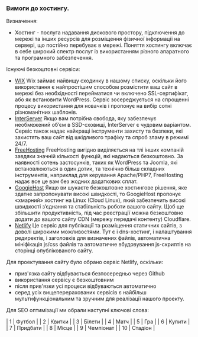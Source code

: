 ### Вимоги до хостингу.
Визначення:
* Хостинг - послуга надавання дискового простору, підключення до мережі та інших ресурсів для розміщення фізичної інформації на сервері, що постійно перебуває в мережі. Поняття хостингу включає в себе широкий спектр послуг із використанням різного апаратного та програмного забезпечення.

Існуючі безкоштовні сервіси:
* [WIX](https://ru.wix.com/mystunningwebsitesru/leader3-ru?utm_source=affiliate&utm_medium=paid_referral&utm_campaign=af_websitebuildersworld.com&experiment_id=cake_91638750^83) 
Wix займає найвищу сходинку в нашому списку, оскільки його використання є найпростішим способом розмістити ваш сайт в мережі без необхідності перейматися чи включено SSL-сертифікат, або як встановити WordPress. Сервіс зосереджується на спрощенні процесу використання для новачків і пропонує на вибір сотні різноманітних шаблонів.
* [InterServer](https://www.interserver.net)
Якщо вам потрібна свобода, яку забезпечує необмежений об’єм в SSD-сховищі, InterServer є чудовим варіантом. Сервіс також надає найкращі інструменти захисту та безпеки, які захистять ваш сайт від шкідливого трафіку та спроб зламу в режимі 24/7.
* [FreeHosting](https://www.freehosting.com)
FreeHosting вигідно виділяється на тлі інших компаній завдяки значній кількості функцій, які надаються безкоштовно. За наявності сотень застосунків, таких як WordPress та Joomla, які встановлюються в один дотик, та технічно більш складних інструментів, наприклад для керування Apache/PHP7, FreeHosting надає все це вам без жодних додаткових сплат.
* [GoogieHost](https://googiehost.com/freedomains.html)
Якщо ви шукаєте безкоштовне хостингове рішення, яке здатне запропонувати високі швидкості, то GoogieHost пропонує «хмарний» хостинг на Linux (Cloud Linux), який забезпечить високі швидкості з’єднання та стабільність роботи вашого сайту. Щоб ще збільшити продуктивність, під час реєстрації можна безкоштовно додати до вашого сайту CDN (мережу передачі контенту) Cloudflare.
* [Netlify](https://www.netlify.com)
Це сервіс для публікації та розміщення статичних сайтів, з доволі широкими можливостями. Тут є і dns-хостинг, і налаштування редиректів, і заголовків для визначених файлів, автоматична мініфікація js/css файлів та автоматичне вбудовування js-скриптів на сторінці опублікованого сайту.

Для проектування сайту було обрано сервіс Netlify, оскільки:
* прив'язка сайту відбувається безпосередньо через Github
* використання сервісу є безкоштовним
* після прив'язки усі процеси відбуваються автоматично
* серед усіх вищеперерахованих сервісів є найбільш мультифункціональним та зручним для реалізації нашого проекту.


Для SEO оптимізації ми обрали наступні ключові слова:


| 1  | Футбол    |
| 2  | Квитки    |
| 3  | Білети    |
| 4  | Матч      |
| 5  | Гра       |
| 6  | Купити    |
| 7  | Придбати  |
| 8  | Місце     |
| 9  | Чемпіонат |
| 10 | Стадіон   |
